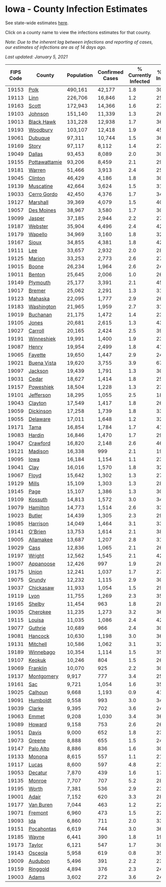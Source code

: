 # Iowa - County Infection Estimates

See state-wide estimates [here](/infections/us-ia).

Click on a county name to view the infections estimates for that county.

*Note: Due to the inherent lag between infections and reporting of cases, our estimates of infections are as of 14 days ago.*

*Last updated: January 5, 2021*

|   FIPS Code |                         County |   Population |   Confirmed Cases |   % Currently Infected |   % Total Infected |
|-------------|--------------------------------|--------------|-------------------|------------------------|--------------------|
|       19153 |                   [Polk](polk) |      490,161 |            42,177 |                    1.8 |               30.0 |
|       19113 |                   [Linn](linn) |      226,706 |            16,846 |                    1.2 |               25.9 |
|       19163 |                 [Scott](scott) |      172,943 |            14,366 |                    1.6 |               27.8 |
|       19103 |             [Johnson](johnson) |      151,140 |            11,339 |                    1.3 |               26.2 |
|       19013 |       [Black Hawk](black-hawk) |      131,228 |            12,938 |                    1.7 |               36.6 |
|       19193 |           [Woodbury](woodbury) |      103,107 |            12,418 |                    1.9 |               45.4 |
|       19061 |             [Dubuque](dubuque) |       97,311 |            10,744 |                    1.5 |               36.9 |
|       19169 |                 [Story](story) |       97,117 |             8,112 |                    1.4 |               27.9 |
|       19049 |               [Dallas](dallas) |       93,453 |             8,089 |                    2.0 |               30.8 |
|       19155 | [Pottawattamie](pottawattamie) |       93,206 |             8,459 |                    2.1 |               29.9 |
|       19181 |               [Warren](warren) |       51,466 |             3,913 |                    2.4 |               25.0 |
|       19045 |             [Clinton](clinton) |       46,429 |             4,186 |                    1.8 |               30.1 |
|       19139 |         [Muscatine](muscatine) |       42,664 |             3,624 |                    1.5 |               31.8 |
|       19033 |     [Cerro Gordo](cerro-gordo) |       42,450 |             4,376 |                    1.7 |               34.3 |
|       19127 |           [Marshall](marshall) |       39,369 |             4,079 |                    1.5 |               40.7 |
|       19057 |       [Des Moines](des-moines) |       38,967 |             3,580 |                    1.7 |               30.4 |
|       19099 |               [Jasper](jasper) |       37,185 |             2,944 |                    2.2 |               27.7 |
|       19187 |             [Webster](webster) |       35,904 |             4,496 |                    2.4 |               42.5 |
|       19179 |             [Wapello](wapello) |       34,969 |             3,160 |                    1.8 |               32.4 |
|       19167 |                 [Sioux](sioux) |       34,855 |             4,381 |                    1.8 |               42.0 |
|       19111 |                     [Lee](lee) |       33,657 |             2,932 |                    2.0 |               28.3 |
|       19125 |               [Marion](marion) |       33,253 |             2,773 |                    2.6 |               27.1 |
|       19015 |                 [Boone](boone) |       26,234 |             1,964 |                    2.6 |               24.4 |
|       19011 |               [Benton](benton) |       25,645 |             2,006 |                    1.0 |               26.4 |
|       19149 |           [Plymouth](plymouth) |       25,177 |             3,391 |                    2.1 |               45.0 |
|       19017 |               [Bremer](bremer) |       25,062 |             2,291 |                    1.3 |               31.2 |
|       19123 |             [Mahaska](mahaska) |       22,095 |             1,777 |                    2.9 |               26.4 |
|       19183 |       [Washington](washington) |       21,965 |             1,959 |                    2.7 |               31.1 |
|       19019 |           [Buchanan](buchanan) |       21,175 |             1,472 |                    1.4 |               23.1 |
|       19105 |                 [Jones](jones) |       20,681 |             2,615 |                    1.3 |               43.1 |
|       19027 |             [Carroll](carroll) |       20,165 |             2,424 |                    2.5 |               39.2 |
|       19191 |       [Winneshiek](winneshiek) |       19,991 |             1,400 |                    1.9 |               23.1 |
|       19087 |                 [Henry](henry) |       19,954 |             2,499 |                    1.8 |               41.4 |
|       19065 |             [Fayette](fayette) |       19,650 |             1,447 |                    2.9 |               24.2 |
|       19021 |     [Buena Vista](buena-vista) |       19,620 |             3,755 |                    3.9 |               67.9 |
|       19097 |             [Jackson](jackson) |       19,439 |             1,791 |                    1.3 |               30.5 |
|       19031 |                 [Cedar](cedar) |       18,627 |             1,414 |                    1.8 |               25.5 |
|       19157 |         [Poweshiek](poweshiek) |       18,504 |             1,228 |                    1.3 |               23.1 |
|       19101 |         [Jefferson](jefferson) |       18,295 |             1,055 |                    2.5 |               18.8 |
|       19043 |             [Clayton](clayton) |       17,549 |             1,417 |                    1.8 |               26.7 |
|       19059 |         [Dickinson](dickinson) |       17,258 |             1,739 |                    1.8 |               33.2 |
|       19055 |           [Delaware](delaware) |       17,011 |             1,648 |                    1.2 |               32.0 |
|       19171 |                   [Tama](tama) |       16,854 |             1,784 |                    1.7 |               41.9 |
|       19083 |               [Hardin](hardin) |       16,846 |             1,470 |                    1.7 |               29.0 |
|       19047 |           [Crawford](crawford) |       16,820 |             2,148 |                    2.6 |               46.6 |
|       19121 |             [Madison](madison) |       16,338 |               999 |                    2.1 |               19.8 |
|       19095 |                   [Iowa](iowa) |       16,184 |             1,154 |                    1.1 |               23.9 |
|       19041 |                   [Clay](clay) |       16,016 |             1,570 |                    1.8 |               32.1 |
|       19067 |                 [Floyd](floyd) |       15,642 |             1,302 |                    1.3 |               27.4 |
|       19129 |                 [Mills](mills) |       15,109 |             1,303 |                    1.3 |               28.4 |
|       19145 |                   [Page](page) |       15,107 |             1,386 |                    1.3 |               30.5 |
|       19109 |             [Kossuth](kossuth) |       14,813 |             1,572 |                    3.0 |               34.4 |
|       19079 |           [Hamilton](hamilton) |       14,773 |             1,514 |                    2.6 |               33.9 |
|       19023 |               [Butler](butler) |       14,439 |             1,305 |                    2.3 |               29.9 |
|       19085 |           [Harrison](harrison) |       14,049 |             1,464 |                    3.1 |               33.8 |
|       19141 |             [O'Brien](o'brien) |       13,753 |             1,614 |                    2.1 |               38.6 |
|       19005 |         [Allamakee](allamakee) |       13,687 |             1,207 |                    2.8 |               31.3 |
|       19029 |                   [Cass](cass) |       12,836 |             1,065 |                    2.1 |               26.8 |
|       19197 |               [Wright](wright) |       12,562 |             1,545 |                    2.1 |               42.2 |
|       19007 |         [Appanoose](appanoose) |       12,426 |               997 |                    1.9 |               26.4 |
|       19175 |                 [Union](union) |       12,241 |             1,037 |                    1.7 |               27.9 |
|       19075 |               [Grundy](grundy) |       12,232 |             1,115 |                    2.9 |               30.1 |
|       19037 |         [Chickasaw](chickasaw) |       11,933 |             1,054 |                    1.5 |               29.1 |
|       19119 |                   [Lyon](lyon) |       11,755 |             1,269 |                    2.3 |               35.5 |
|       19165 |               [Shelby](shelby) |       11,454 |               963 |                    1.8 |               28.2 |
|       19035 |           [Cherokee](cherokee) |       11,235 |             1,273 |                    3.2 |               36.5 |
|       19115 |               [Louisa](louisa) |       11,035 |             1,086 |                    2.4 |               42.0 |
|       19077 |             [Guthrie](guthrie) |       10,689 |               966 |                    2.4 |               30.4 |
|       19081 |             [Hancock](hancock) |       10,630 |             1,198 |                    3.0 |               36.9 |
|       19131 |           [Mitchell](mitchell) |       10,586 |             1,062 |                    3.1 |               32.9 |
|       19189 |         [Winnebago](winnebago) |       10,354 |             1,114 |                    1.5 |               35.4 |
|       19107 |               [Keokuk](keokuk) |       10,246 |               804 |                    1.5 |               26.1 |
|       19069 |           [Franklin](franklin) |       10,070 |               925 |                    2.2 |               30.4 |
|       19137 |       [Montgomery](montgomery) |        9,917 |               777 |                    3.4 |               25.2 |
|       19161 |                     [Sac](sac) |        9,721 |             1,054 |                    1.6 |               35.7 |
|       19025 |             [Calhoun](calhoun) |        9,668 |             1,193 |                    0.9 |               41.4 |
|       19091 |           [Humboldt](humboldt) |        9,558 |               993 |                    3.0 |               34.9 |
|       19039 |               [Clarke](clarke) |        9,395 |               702 |                    3.6 |               24.8 |
|       19063 |                 [Emmet](emmet) |        9,208 |             1,030 |                    3.4 |               36.3 |
|       19089 |               [Howard](howard) |        9,158 |               753 |                    2.6 |               26.6 |
|       19051 |                 [Davis](davis) |        9,000 |               652 |                    1.8 |               23.9 |
|       19073 |               [Greene](greene) |        8,888 |               655 |                    1.5 |               24.7 |
|       19147 |         [Palo Alto](palo-alto) |        8,886 |               836 |                    1.6 |               30.3 |
|       19133 |               [Monona](monona) |        8,615 |               557 |                    1.1 |               21.5 |
|       19117 |                 [Lucas](lucas) |        8,600 |               597 |                    4.8 |               21.9 |
|       19053 |             [Decatur](decatur) |        7,870 |               439 |                    1.6 |               17.9 |
|       19135 |               [Monroe](monroe) |        7,707 |               707 |                    5.2 |               28.9 |
|       19195 |                 [Worth](worth) |        7,381 |               536 |                    2.9 |               23.5 |
|       19001 |                 [Adair](adair) |        7,152 |               620 |                    3.3 |               28.2 |
|       19177 |         [Van Buren](van-buren) |        7,044 |               463 |                    1.2 |               22.0 |
|       19071 |             [Fremont](fremont) |        6,960 |               473 |                    1.5 |               22.1 |
|       19093 |                     [Ida](ida) |        6,860 |               711 |                    2.0 |               33.6 |
|       19151 |       [Pocahontas](pocahontas) |        6,619 |               744 |                    3.0 |               36.8 |
|       19185 |                 [Wayne](wayne) |        6,441 |               390 |                    1.8 |               19.7 |
|       19173 |               [Taylor](taylor) |        6,121 |               547 |                    1.7 |               30.3 |
|       19143 |             [Osceola](osceola) |        5,958 |               619 |                    0.8 |               35.4 |
|       19009 |             [Audubon](audubon) |        5,496 |               391 |                    2.2 |               23.1 |
|       19159 |           [Ringgold](ringgold) |        4,894 |               376 |                    2.3 |               24.2 |
|       19003 |                 [Adams](adams) |        3,602 |               272 |                    3.6 |               24.1 |